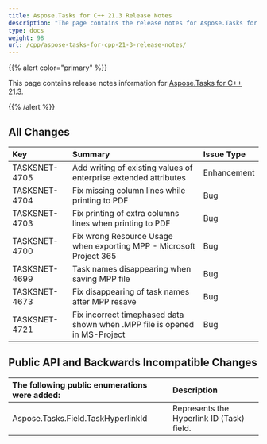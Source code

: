 ```yaml
---
title: Aspose.Tasks for C++ 21.3 Release Notes
description: "The page contains the release notes for Aspose.Tasks for C++ 21.3."
type: docs
weight: 98
url: /cpp/aspose-tasks-for-cpp-21-3-release-notes/
---
```


{{% alert color="primary" %}}

This page contains release notes information for [Aspose.Tasks for C++ 21.3](https://downloads.aspose.com/tasks/cpp/new-releases/aspose.tasks-for-c---21.3/).

{{% /alert %}}

## **All Changes**
|**Key**|**Summary**|**Issue Type**|
| :- | :- | :- |
| TASKSNET-4705 | Add writing of existing values of enterprise extended attributes | Enhancement |
| TASKSNET-4704 | Fix missing column lines while printing to PDF | Bug |
| TASKSNET-4703 | Fix printing of extra columns lines when printing to PDF | Bug |
| TASKSNET-4700 | Fix wrong Resource Usage when exporting MPP - Microsoft Project 365 | Bug |
| TASKSNET-4699 | Task names disappearing when saving MPP file | Bug |
| TASKSNET-4673 | Fix disappearing of task names after MPP resave | Bug |
| TASKSNET-4721 | Fix incorrect timephased data shown when .MPP file is opened in MS-Project | Bug |

## **Public API and Backwards Incompatible Changes**
|**The following public enumerations were added:**|**Description**|
| :- | :- |
| Aspose.Tasks.Field.TaskHyperlinkId | Represents the Hyperlink ID (Task) field. |
